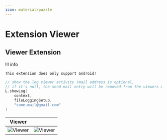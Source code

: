 ```yaml
---
icon: material/puzzle
---
```


# Extension Viewer

## Viewer Extension

!!! info

    This extension does only support android!

```kotlin
// show the log viewer activity (mail address is optional, 
// if it's null, the send mail entry will be removed from the viewers menu)
L.showLog(
    context, 
    fileLoggingSetup, 
    "some.mail@gmail.com"
)
```

| Viewer                                | |
|---------------------------------------|-|
| ![Viewer](../screenshots/viewer1.jpg) | ![Viewer](../screenshots/viewer2.jpg) |